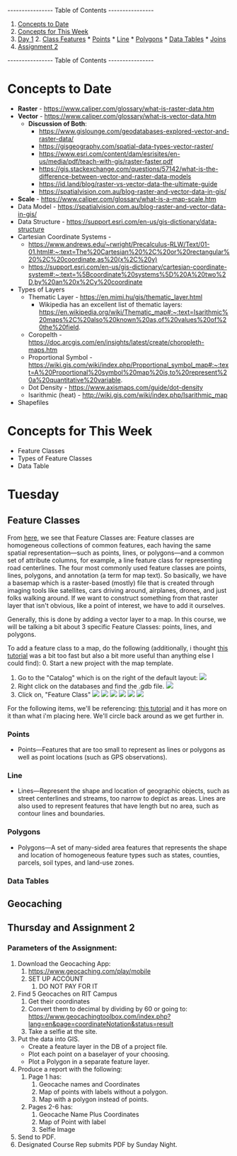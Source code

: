 ---------------- Table of Contents ---------------- 

1. [Concepts to Date](#midterm)
2. [Concepts for This Week](#thisweek)
3. [Day 1](#day1)
	2. [Class Features](#classfeatures)
		* [Points](#points)
		* [Line](#lines)
		* [Polygons](#polygons)
		* [Data Tables](#datatab)
		* [Joins](#joins)
4. [Assignment 2](#two)

---------------- Table of Contents ---------------- 
# <a id="midterm"></a>Concepts to Date
* **Raster** - https://www.caliper.com/glossary/what-is-raster-data.htm
* **Vector** - https://www.caliper.com/glossary/what-is-vector-data.htm
	* **Discussion of Both**: 
		* https://www.gislounge.com/geodatabases-explored-vector-and-raster-data/
		* https://gisgeography.com/spatial-data-types-vector-raster/
		* https://www.esri.com/content/dam/esrisites/en-us/media/pdf/teach-with-gis/raster-faster.pdf
		* https://gis.stackexchange.com/questions/57142/what-is-the-difference-between-vector-and-raster-data-models
		* https://id.land/blog/raster-vs-vector-data-the-ultimate-guide
		* https://spatialvision.com.au/blog-raster-and-vector-data-in-gis/
* **Scale** - https://www.caliper.com/glossary/what-is-a-map-scale.htm
* Data Model - https://spatialvision.com.au/blog-raster-and-vector-data-in-gis/
* Data Structure - https://support.esri.com/en-us/gis-dictionary/data-structure
* Cartesian Coordinate Systems - 
	* https://www.andrews.edu/~rwright/Precalculus-RLW/Text/01-01.html#:~:text=The%20Cartesian%20%2C%20or%20rectangular%20%2C%20coordinate,as%20(x%2C%20y)
	* https://support.esri.com/en-us/gis-dictionary/cartesian-coordinate-system#:~:text=%5Bcoordinate%20systems%5D%20A%20two%2D,by%20an%20x%2Cy%20coordinate
* Types of Layers
	* Thematic Layer - https://en.mimi.hu/gis/thematic_layer.html
		* Wikipedia has an excellent list of thematic layers: https://en.wikipedia.org/wiki/Thematic_map#:~:text=Isarithmic%20maps%2C%20also%20known%20as,of%20values%20of%20the%20field.
	* Coropelth - https://doc.arcgis.com/en/insights/latest/create/choropleth-maps.htm
	* Proportional Symbol - https://wiki.gis.com/wiki/index.php/Proportional_symbol_map#:~:text=A%20Proportional%20symbol%20map%20is,to%20represent%20a%20quantitative%20variable.
	* Dot Density - https://www.axismaps.com/guide/dot-density
	* Isarithmic (heat) - http://wiki.gis.com/wiki/index.php/Isarithmic_map
* Shapefiles
# <a id = "today"></a>Concepts for This Week 
* Feature Classes
* Types of Feature Classes
* Data Table
# <a id="day1"></a>Tuesday 
## <a id ="classfeatures"></a>Feature Classes
From [here](https://pro.arcgis.com/en/pro-app/latest/help/data/geodatabases/overview/feature-class-basics.htm), we see that Feature Classes are: 
	Feature classes are homogeneous collections of common features, each having the same spatial representation—such as points, lines, or polygons—and a common set of attribute columns, for example, a line feature class for representing road centerlines. The four most commonly used feature classes are points, lines, polygons, and annotation (a term for map text).
So basically, we have a basemap which is a raster-based (mostly) file that is created through imaging tools like satellites, cars driving around, airplanes, drones, and just folks walking around. If we want to construct something from that raster layer that isn't obvious, like a point of interest, we have to add it ourselves. 

Generally, this is done by adding a vector layer to a map. In this course, we will be talking a bit about 3 specific Feature Classes: points, lines, and polygons. 

To add a feature class to a map, do the following (additionally, i thought [this tutorial](https://pro.arcgis.com/en/pro-app/latest/get-started/create-points-on-a-map.htm) was a bit too fast but also a bit more useful than anything else I could find): 
0. Start a new project with the map template.
1. Go to the "Catalog" which is on the right of the default layout: 
   ![](/images/whole.png)
2. Right click on the databases and find the .gdb file. 
 ![](/images/04/1.PNG)
1. Click on, "Feature Class"
![](/images/04/2.PNG)
![](/images/04/3.PNG)
![](/images/04/4.PNG)
![](/images/04/5.PNG)
![](/images/04/6.PNG)
![](/images/04/7.PNG)

For the following items, we'll be referencing: [this tutorial](https://pro.arcgis.com/en/pro-app/latest/help/data/geodatabases/overview/feature-class-basics.htm) and it has more on it than what i'm placing here. We'll circle back around as we get further in. 
### <a id ="points"></a>Points
- Points—Features that are too small to represent as lines or polygons as well as point locations (such as GPS observations).
### <a id ="line"></a>Line
- Lines—Represent the shape and location of geographic objects, such as street centerlines and streams, too narrow to depict as areas. Lines are also used to represent features that have length but no area, such as contour lines and boundaries.
### <a id ="polygons"></a>Polygons
- Polygons—A set of many-sided area features that represents the shape and location of homogeneous feature types such as states, counties, parcels, soil types, and land-use zones.
### <a id ="datatab"></a>Data Tables


## <a id = "geocaching"></a>Geocaching

## <a id ="two"></a>Thursday and Assignment 2
### Parameters of the Assignment:
1. Download the Geocaching App:
	1. https://www.geocaching.com/play/mobile
	2. SET UP ACCOUNT
		1. DO NOT PAY FOR IT
2. Find 5 Geocaches on RIT Campus
	1. Get their coordinates
	2. Convert them to decimal by dividing by 60 or going to: https://www.geocachingtoolbox.com/index.php?lang=en&page=coordinateNotation&status=result
	3. Take a selfie at the site.
3. Put the data into GIS.
	* Create a feature layer in the DB of a project file. 
	* Plot each point on a baselayer of your choosing. 
	* Plot a Polygon in a separate feature layer.
4. Produce a report with the following: 
	1. Page 1 has: 
		1. Geocache names and Coordinates
		2. Map of points with labels without a polygon.
		3. Map with a polygon instead of points. 
	2. Pages 2-6 has:
		1. Geocache Name Plus Coordinates
		2.  Map of Point with label
		3. Selfie Image
5. Send to PDF.
6. Designated Course Rep submits PDF by Sunday Night.